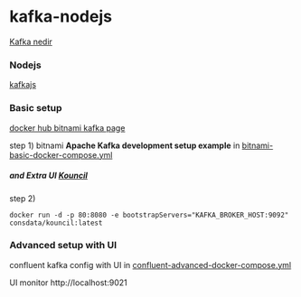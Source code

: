 # kafka-nodejs

[Kafka nedir](https://www.linkedin.com/pulse/kafka-terminolojisi-ve-mimarisi-emre-bozlak-pmp/?originalSubdomain=tr)

### Nodejs 

[kafkajs](https://kafka.js.org)


### Basic setup

[docker hub bitnami kafka page](https://hub.docker.com/r/bitnami/kafka)

step 1) bitnami **Apache Kafka development setup example** in [bitnami-basic-docker-compose.yml](bitnami-basic-docker-compose.yml)

##### and Extra UI [Kouncil](https://kouncil.io)
step 2) 
```
docker run -d -p 80:8080 -e bootstrapServers="KAFKA_BROKER_HOST:9092" consdata/kouncil:latest
```


### Advanced setup with UI

confluent kafka config with UI in [confluent-advanced-docker-compose.yml](confluent-advanced-docker-compose.yml)

UI monitor http://localhost:9021


